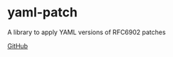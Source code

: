# yaml-patch

A library to apply YAML versions of RFC6902 patches

[GitHub](https://github.com/krishicks/yaml-patch)
